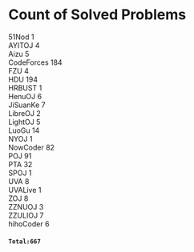 # Count of Solved Problems  
51Nod                         1  
AYITOJ                        4  
Aizu                          5  
CodeForces                    184  
FZU                           4  
HDU                           194  
HRBUST                        1  
HenuOJ                        6  
JiSuanKe                      7  
LibreOJ                       2  
LightOJ                       5  
LuoGu                         14  
NYOJ                          1  
NowCoder                      82  
POJ                           91  
PTA                           32  
SPOJ                          1  
UVA                           8  
UVALive                       1  
ZOJ                           8  
ZZNUOJ                        3  
ZZULIOJ                       7  
hihoCoder                     6  
#### `Total:667`
